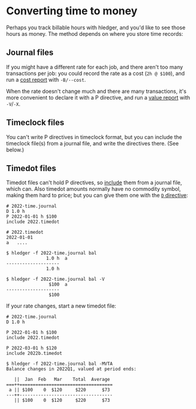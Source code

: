 # Converting time to money

Perhaps you track billable hours with hledger,
and you'd like to see those hours as money.
The method depends on where you store time records:

## Journal files

If you might have a different rate for each job, 
and there aren't too many transactions per job:
you could record the rate as a cost (`2h @ $100`),
and run a [cost report](hledger.md#cost-reporting) with `-B/--cost`.

When the rate doesn't change much and there are many transactions,
it's more convenient to declare it with a P directive,
and run a [value report](hledger.md#valuation) with `-V`/`-X`.

## Timeclock files

You can't write P directives in timeclock format, 
but you can include the timeclock file(s) from a journal file,
and write the directives there. (See below.)

## Timedot files

Timedot files can't hold P directives, so [include](hledger.md#include-directive)
them from a journal file, which can.
Also timedot amounts normally have no commodity symbol, making them hard to price;
but you can give them one with the [`D` directive](hledger.md#default-commodity):

    # 2022-time.journal
    D 1.0 h
    P 2022-01-01 h $100
    include 2022.timedot

<!-- -->

    # 2022.timedot
    2022-01-01
    a   ....

<!-- -->

    $ hledger -f 2022-time.journal bal 
                   1.0 h  a
    --------------------
                   1.0 h  

    $ hledger -f 2022-time.journal bal -V
                    $100  a
    --------------------
                    $100  

If your rate changes, start a new timedot file:

    # 2022-time.journal
    D 1.0 h

    P 2022-01-01 h $100
    include 2022.timedot

    P 2022-03-01 h $120
    include 2022b.timedot

<!-- -->

    $ hledger -f 2022-time.journal bal -MVTA
    Balance changes in 2022Q1, valued at period ends:
    
       ||  Jan  Feb   Mar    Total  Average 
    ===++===================================
     a || $100    0  $120     $220      $73 
    ---++-----------------------------------
       || $100    0  $120     $220      $73 


